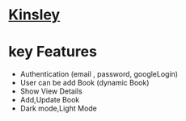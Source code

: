 # [Kinsley](https://6644b2520c653811edd54026--superb-vacherin-273615.netlify.app/)


# key Features

- Authentication (email , password, googleLogin)
- User can be add Book (dynamic Book) 
- Show View Details 
- Add,Update Book 
- Dark mode,Light Mode